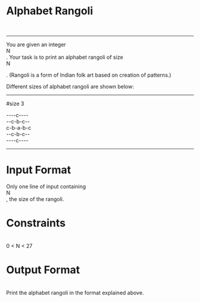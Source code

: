 <h1>Alphabet Rangoli</h1><br>

<hr>
You are given an integer <br>N</br>. Your task is to print an alphabet rangoli of size <br>N</br>

. (Rangoli is a form of Indian folk art based on creation of patterns.)<br>

Different sizes of alphabet rangoli are shown below:<br>
<hr>
#size 3<br>

----c----<br>
--c-b-c--<br>
c-b-a-b-c<br>
--c-b-c--<br>
----c----<br>
<hr>
<h1>Input Format</h1>

Only one line of input containing <br>N</br>
, the size of the rangoli.<br>
<h1>Constraints</h1><br>
0 < N < 27<br>
<h1>Output Format</h1><br>
Print the alphabet rangoli in the format explained above.
